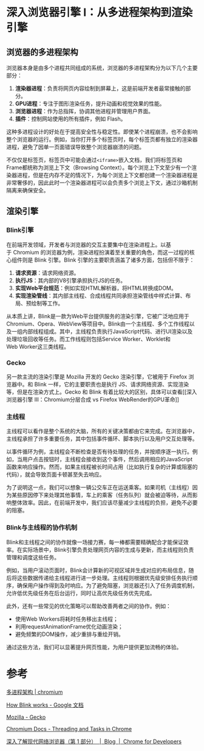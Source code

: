 # 深入浏览器引擎 I：从多进程架构到渲染引擎
## 浏览器的多进程架构

浏览器本身是由多个进程共同组成的系统，浏览器的多进程架构分为以下几个主要部分：

1.  **渲染器进程**：负责将网页内容绘制到屏幕上，这是前端开发者最常接触的部分。
2.  **GPU进程**：专注于图形渲染任务，提升动画和视觉效果的性能。
3.  **浏览器进程**：作为总指挥，协调其他进程并管理用户界面。
4.  **插件**：控制网站使用的所有插件，例如 Flash。

这种多进程设计的好处在于提高安全性与稳定性。即使某个进程崩溃，也不会影响整个浏览器的运行。例如，当你打开多个标签页时，每个标签页都有独立的渲染器进程，避免了因单一页面错误导致整个浏览器崩溃的问题。

不仅仅是标签页，标签页中可能会通过`<iframe>`嵌入文档，我们将标签页和Frame都统称为浏览上下文（Browsing Context）。每个浏览上下文至少有一个渲染器进程，但是在内存不足的情况下，为每个浏览上下文都创建一个渲染器进程是非常奢侈的，因此此时一个渲染器进程可以会负责多个浏览上下文，通过沙箱机制隔离来确保安全。

## 渲染引擎
###  Blink引擎

在前端开发领域，开发者与浏览器的交互主要集中在渲染进程上。以基于 Chromium 的浏览器为例，渲染进程扮演着至关重要的角色，而这一过程的核心组件则是 Blink 引擎。Blink 引擎的主要职责涵盖了诸多方面，包括但不限于：

1.  **请求资源**：请求网络资源。
2.  **执行JS**：其内部的V8引擎承担执行JS的任务。
3.  **实现Web平台规范**：例如实现HTML解析器，将HTML转换成DOM。
4.  **实现渲染管线**：其内部主线程、合成线程共同承担渲染管线中样式计算、布局、预绘制等工作。

从本质上讲，Blink是一款为Web平台提供服务的渲染引擎，它被广泛地应用于Chromium、Opera、WebView等项目中。Blink由一个主线程、多个工作线程以及一组内部线程组成。其中，主线程负责执行JavaScript代码、进行UI渲染以及处理垃圾回收等任务。而工作线程则包括Service Worker、Worklet和Web Worker这三类线程。

### Gecko
另一款主流的渲染引擎是 Mozilla 开发的 Gecko 渲染引擎，它被用于 Firefox 浏览器中。和 Blink 一样，它的主要职责也是执行 JS、请求网络资源、实现渲染等，但是在渲染方式上。Gecko 和 Blink 有着比较大的区别，具体可以查看[[深入浏览器引擎 III：Chromium分层合成 vs Firefox WebRender的GPU革命]]

### 主线程

主线程可以看作是整个系统的大脑，所有的关键决策都由它来完成。在浏览器中，主线程承担了许多重要任务，其中包括事件循环、脚本执行以及用户交互处理等。

以事件循环为例，主线程会不断检查是否有待处理的任务，并按顺序逐一执行。例如，当用户点击按钮时，主线程会接收到这个事件，然后调用相应的JavaScript函数来响应操作。然而，如果主线程被长时间占用（比如执行复杂的计算或阻塞的代码），就会导致页面卡顿甚至失去响应。

为了说明这一点，我们可以想象一辆公交车正在运送乘客。如果司机（主线程）因为某些原因停下来处理其他事情，车上的乘客（任务队列）就会被迫等待，从而影响整体效率。因此，在前端开发中，我们应该尽量减少主线程的负担，避免不必要的阻塞。

### Blink与主线程的协作机制

Blink和主线程之间的协作就像一场接力赛，每一棒都需要精确配合才能保证效率。在实际场景中，Blink引擎负责处理网页内容的生成与更新，而主线程则负责管理和调度这些任务。

例如，当用户滚动页面时，Blink会计算新的可视区域并生成对应的布局信息，随后将这些数据传递给主线程进行进一步处理。主线程则根据优先级安排任务执行顺序，确保用户操作得到及时响应。为了避免阻塞，浏览器还引入了任务调度机制，允许低优先级任务在后台运行，同时让高优先级任务优先完成。

此外，还有一些常见的优化策略可以帮助改善两者之间的协作。例如：

*   使用Web Workers将耗时任务移出主线程；
*   利用requestAnimationFrame优化动画渲染；
*   避免频繁的DOM操作，减少重排与重绘开销。

通过这些方法，我们可以显著提升网页性能，为用户提供更加流畅的体验。

# 参考

[多进程架构 | chromium](https://www.chromium.org/developers/design-documents/multi-process-architecture/)

[How Blink works - Google 文档](https://docs.google.com/document/d/1aitSOucL0VHZa9Z2vbRJSyAIsAz24kX8LFByQ5xQnUg/edit?pli=1&tab=t.0)

[Mozilla - Gecko](https://firefox-source-docs.mozilla.org/overview/gecko.html)

[Chromium Docs - Threading and Tasks in Chrome](https://chromium.googlesource.com/chromium/src/+/HEAD/docs/threading_and_tasks.md)

[深入了解现代网络浏览器（第 1 部分）  |  Blog  |  Chrome for Developers](https://developer.chrome.com/blog/inside-browser-part1?hl=zh-cn)
